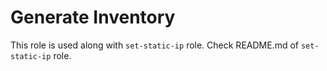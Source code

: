 # Generate Inventory

This role is used along with `set-static-ip` role. Check README.md of `set-static-ip` role.